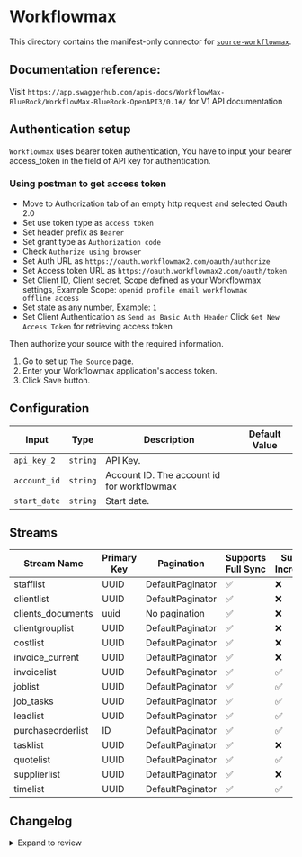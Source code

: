 # Workflowmax
This directory contains the manifest-only connector for [`source-workflowmax`](https://app.workflowmax2.com/).

## Documentation reference:
Visit `https://app.swaggerhub.com/apis-docs/WorkflowMax-BlueRock/WorkflowMax-BlueRock-OpenAPI3/0.1#/` for V1 API documentation

## Authentication setup
`Workflowmax` uses bearer token authentication, You have to input your bearer access_token in the field of API key for authentication.

### Using postman to get access token 
- Move to Authorization tab of an empty http request and selected Oauth 2.0
- Set use token type as `access token`
- Set header prefix as `Bearer`
- Set grant type as `Authorization code`
- Check `Authorize using browser`
- Set Auth URL as `https://oauth.workflowmax2.com/oauth/authorize`
- Set Access token URL as `https://oauth.workflowmax2.com/oauth/token`
- Set Client ID, Client secret, Scope defined as your Workflowmax settings, Example Scope: `openid profile email workflowmax offline_access`
- Set state as any number, Example: `1`
- Set Client Authentication as `Send as Basic Auth Header`
  Click `Get New Access Token` for retrieving access token

Then authorize your source with the required information. 
1. Go to set up `The Source` page.
2. Enter your Workflowmax application's access token.
3. Click Save button.
 

## Configuration

| Input | Type | Description | Default Value |
|-------|------|-------------|---------------|
| `api_key_2` | `string` | API Key.  |  |
| `account_id` | `string` | Account ID. The account id for workflowmax |  |
| `start_date` | `string` | Start date.  |  |

## Streams
| Stream Name | Primary Key | Pagination | Supports Full Sync | Supports Incremental |
|-------------|-------------|------------|---------------------|----------------------|
| stafflist | UUID | DefaultPaginator | ✅ |  ❌  |
| clientlist | UUID | DefaultPaginator | ✅ |  ❌  |
| clients_documents | uuid | No pagination | ✅ |  ❌  |
| clientgrouplist | UUID | DefaultPaginator | ✅ |  ❌  |
| costlist | UUID | DefaultPaginator | ✅ |  ❌  |
| invoice_current | UUID | DefaultPaginator | ✅ |  ❌  |
| invoicelist | UUID | DefaultPaginator | ✅ |  ✅  |
| joblist | UUID | DefaultPaginator | ✅ |  ✅  |
| job_tasks | UUID | DefaultPaginator | ✅ |  ✅  |
| leadlist | UUID | DefaultPaginator | ✅ |  ✅  |
| purchaseorderlist | ID | DefaultPaginator | ✅ |  ✅  |
| tasklist | UUID | DefaultPaginator | ✅ |  ❌  |
| quotelist | UUID | DefaultPaginator | ✅ |  ✅  |
| supplierlist | UUID | DefaultPaginator | ✅ |  ❌  |
| timelist | UUID | DefaultPaginator | ✅ |  ✅  |

## Changelog

<details>
  <summary>Expand to review</summary>

| Version          | Date              | Pull Request | Subject        |
|------------------|-------------------|--------------|----------------|
| 0.0.3 | 2024-11-04 | [47888](https://github.com/airbytehq/airbyte/pull/47888) | Update dependencies |
| 0.0.2 | 2024-10-28 | [47527](https://github.com/airbytehq/airbyte/pull/47527) | Update dependencies |
| 0.0.1 | 2024-10-13 | [46866](https://github.com/airbytehq/airbyte/pull/46866) | Initial release by [@btkcodedev](https://github.com/btkcodedev) via Connector Builder |

</details>
